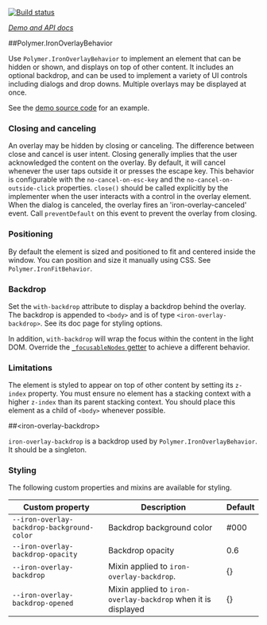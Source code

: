 <!---

This README is automatically generated from the comments in these files:
iron-overlay-backdrop.html  iron-overlay-behavior.html

Edit those files, and our readme bot will duplicate them over here!
Edit this file, and the bot will squash your changes :)

The bot does some handling of markdown. Please file a bug if it does the wrong
thing! https://github.com/PolymerLabs/tedium/issues

-->

[![Build status](https://travis-ci.org/PolymerElements/iron-overlay-behavior.svg?branch=master)](https://travis-ci.org/PolymerElements/iron-overlay-behavior)

_[Demo and API docs](https://elements.polymer-project.org/elements/iron-overlay-behavior)_

##Polymer.IronOverlayBehavior

Use `Polymer.IronOverlayBehavior` to implement an element that can be hidden or shown, and displays on top of other content. It includes an optional backdrop, and can be used to implement a variety of UI controls including dialogs and drop downs. Multiple overlays may be displayed at once.

See the [demo source code](https://github.com/PolymerElements/iron-overlay-behavior/blob/master/demo/simple-overlay.html) for an example.

### Closing and canceling

An overlay may be hidden by closing or canceling. The difference between close and cancel is user intent. Closing generally implies that the user acknowledged the content on the overlay. By default, it will cancel whenever the user taps outside it or presses the escape key. This behavior is configurable with the `no-cancel-on-esc-key` and the `no-cancel-on-outside-click` properties. `close()` should be called explicitly by the implementer when the user interacts with a control in the overlay element. When the dialog is canceled, the overlay fires an 'iron-overlay-canceled' event. Call `preventDefault` on this event to prevent the overlay from closing.

### Positioning

By default the element is sized and positioned to fit and centered inside the window. You can position and size it manually using CSS. See `Polymer.IronFitBehavior`.

### Backdrop

Set the `with-backdrop` attribute to display a backdrop behind the overlay. The backdrop is appended to `<body>` and is of type `<iron-overlay-backdrop>`. See its doc page for styling options.

In addition, `with-backdrop` will wrap the focus within the content in the light DOM. Override the [`_focusableNodes` getter](#Polymer.IronOverlayBehavior:property-_focusableNodes) to achieve a different behavior.

### Limitations

The element is styled to appear on top of other content by setting its `z-index` property. You must ensure no element has a stacking context with a higher `z-index` than its parent stacking context. You should place this element as a child of `<body>` whenever possible.

##&lt;iron-overlay-backdrop&gt;

`iron-overlay-backdrop` is a backdrop used by `Polymer.IronOverlayBehavior`. It should be a singleton.

### Styling

The following custom properties and mixins are available for styling.

| Custom property | Description | Default |
| --- | --- | --- |
| `--iron-overlay-backdrop-background-color` | Backdrop background color | #000 |
| `--iron-overlay-backdrop-opacity` | Backdrop opacity | 0.6 |
| `--iron-overlay-backdrop` | Mixin applied to `iron-overlay-backdrop`. | {} |
| `--iron-overlay-backdrop-opened` | Mixin applied to `iron-overlay-backdrop` when it is displayed | {} |
